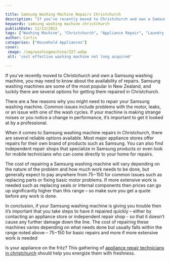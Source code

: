 ```yaml
---

title: Samsung Washing Machine Repairs Christchurch
description: "If you’ve recently moved to Christchurch and own a Samsung washing machine, you may need to know about the availability of repairs...take a moment to check it out "
keywords: samsung washing machine christchurch
publishDate: 12/12/2022
tags: ["Washing Machine", "Christchurch", "Appliance Repair", "Laundry Appliances", "Clean Appliance", "Appliance Brand"]
author: Curtis
categories: ["Household Appliances"]
cover: 
 image: /img/washingmachine/327.webp
 alt: 'cost effective washing machine not long acquired'

---
```


If you’ve recently moved to Christchurch and own a Samsung washing machine, you may need to know about the availability of repairs. Samsung washing machines are some of the most popular in New Zealand, and luckily there are several options for getting them repaired in Christchurch.

There are a few reasons why you might need to repair your Samsung washing machine. Common issues include problems with the motor, leaks, or an issue with one of the wash cycles. If your machine is making strange noises or you notice a change in performance, it’s important to get it looked at by a professional. 

When it comes to Samsung washing machine repairs in Christchurch, there are several reliable options available. Most major appliance stores offer repairs for their own brand of products such as Samsung. You can also find independent repair shops that specialize in Samsung products or even look for mobile technicians who can come directly to your home for repairs. 

The cost of repairing a Samsung washing machine will vary depending on the nature of the problem and how much work needs to be done, but generally expect to pay anywhere from $75-$150 for common issues such as replacing parts or fixing basic motor problems. If more extensive work is needed such as replacing seals or internal components then prices can go up significantly higher than this range – so make sure you get a quote before any work is done. 

In conclusion, if your Samsung washing machine is giving you trouble then it’s important that you take steps to have it repaired quickly – either by contacting an appliance store or independent repair shop - so that it doesn’t cause any further damage down the line. The cost of repairing these machines varies depending on what needs done but usually falls within the range noted above – $75-$150 for basic repairs and more if more extensive work is needed

Is your appliance on the fritz? This gathering of <a href="/pages/appliance-repair-technicians-in-christchurch/">appliance repair technicians in christchurch</a> should help you energize them with freshness.